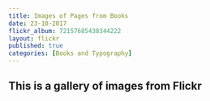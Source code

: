 ```yaml
---
title: Images of Pages from Books
date: 23-10-2017
flickr_album: 72157685438344222
layout: flickr
published: true
categories: [Books and Typography]
---
```


## This is a gallery of images from Flickr
